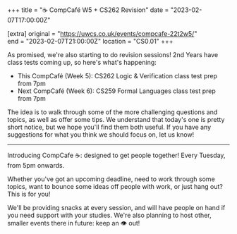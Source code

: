 +++
title = "☕ CompCafé W5 + CS262 Revision"
date = "2023-02-07T17:00:00Z"

[extra]
original = "https://uwcs.co.uk/events/compcafe-22t2w5/"    
end = "2023-02-07T21:00:00Z"
location = "CS0.01"
+++

As promised, we're also starting to do revision sessions! 2nd Years have class tests coming up, so here's what's happening:

- This CompCafé (Week 5): CS262 Logic & Verification class test prep from 7pm
- Next CompCafé (Week 6): CS259 Formal Languages class test prep from 7pm

The idea is to walk through some of the more challenging questions and topics, as well as offer some tips. We understand that today's one is pretty short notice, but we hope you'll find them both useful. If you have any suggestions for what you think we should focus on, let us know!

 ---
 
Introducing CompCafe ☕: designed to get people together! Every Tuesday, from 5pm onwards.

Whether you've got an upcoming deadline, need to work through some topics, want to bounce some ideas off people with work, or just hang out? This is for you!

We'll be providing snacks at every session, and will have people on hand if you need support with your studies. We're also planning to host other, smaller events there in future: keep an 👁️ out!
